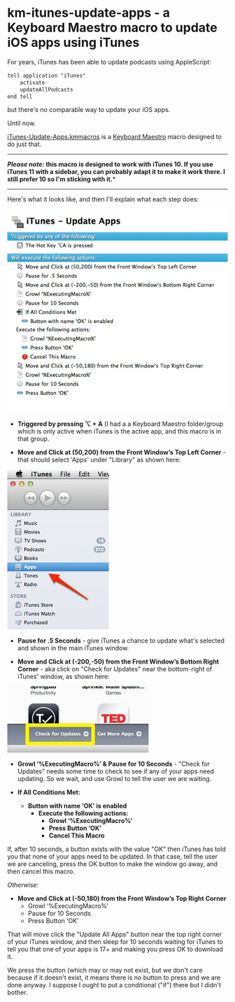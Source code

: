 km-itunes-update-apps - a Keyboard Maestro macro to update iOS apps using iTunes
=====================

For years, iTunes has been able to update podcasts using AppleScript:

	tell application "iTunes"
		activate
		updateAllPodcasts
	end tell

but there's no comparable way to update your iOS apps.

Until now.

[iTunes-Update-Apps.kmmacros] is a [Keyboard Maestro] macro designed to do just that.

<hr >

***Please note:* this macro is designed to work with iTunes 10. If you use iTunes 11 with a sidebar, you can probably adapt it to make it work there. I still prefer 10 so I'm sticking with it.***

<hr >

Here's what it looks like, and then I'll explain what each step does:

![screenshot of Keyboard Maestro macro](iTunes-Update-Apps.jpg)

* **Triggered by pressing ⌥ + A** (I had a a Keyboard Maestro folder/group which is only active when iTunes is the active app, and this macro is in that group.

* **Move and Click at (50,200) from the Front Window’s Top Left Corner** - that should select 'Apps' under "Library" as shown here:

![](itunes-apps-selected.jpg)

* **Pause for .5 Seconds** - give iTunes a chance to update what's selected and shown in the main iTunes window.

* **Move and Click at (-200,-50) from the Front Window’s Bottom Right Corner** - aka click on "Check for Updates" near the bottom-right of iTunes' window, as shown here:

![](iTunes-Check-For-Updates.jpg)

* **Growl ‘%ExecutingMacro%’ & Pause for 10 Seconds** - "Check for Updates" needs some time to check to see if any of your apps need updating. So we wait, and use Growl to tell the user we are waiting.

* **If All Conditions Met:**
	* **Button with name ‘OK’ is enabled**
		* **Execute the following actions:**
			* 	**Growl ‘%ExecutingMacro%’**
			* 	**Press Button ‘OK’**
			* 	**Cancel This Macro**

If, after 10 seconds, a button exists with the value "OK" then iTunes has told you that none of your apps need to be updated. In that case, tell the user we are canceling, press the OK button to make the window go away, and then cancel this macro.

*Otherwise:*

* **Move and Click at (-50,180) from the Front Window’s Top Right Corner**
	* Growl ‘%ExecutingMacro%’
	* Pause for 10 Seconds
	* Press Button ‘OK’

That will move click the "Update All Apps" button near the top right corner of your iTunes window, and then sleep for 10 seconds waiting for iTunes to tell you that one of your apps is 17+ and making you press OK to download it.

We press the button (which may or may not exist, but we don't care because if it doesn't exist, it means there is no button to press and we are done anyway. I suppose I ought to put a conditional ("if") there but I didn't bother.


[Keyboard Maestro]: http://www.keyboardmaestro.com/main/

[iTunes-Update-Apps.kmmacros]: iTunes-Update-Apps.kmmacros


